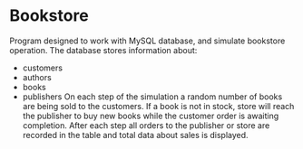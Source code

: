 # Bookstore
Program designed to work with MySQL database, and simulate bookstore operation.
The database stores information about:
- customers
- authors
- books
- publishers
On each step of the simulation a random number of books are being sold to the customers.
If a book is not in stock, store will reach the publisher to buy new books while the customer order is awaiting completion.
After each step all orders to the publisher or store are recorded in the table and total data about sales is displayed.
